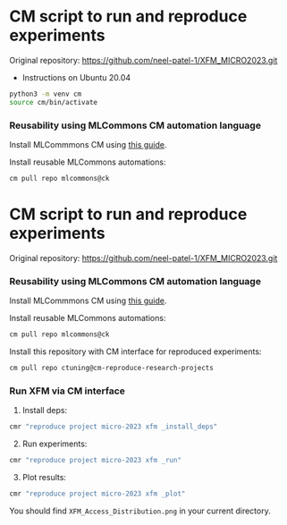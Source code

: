# CM script to run and reproduce experiments

Original repository: https://github.com/neel-patel-1/XFM_MICRO2023.git

* Instructions on Ubuntu 20.04
```sh
python3 -m venv cm
source cm/bin/activate

```


### Reusability using MLCommons CM automation language

Install MLCommmons CM using [this guide](https://github.com/mlcommons/ck/blob/master/docs/installation.md).

Install reusable MLCommons automations: 

```bash
cm pull repo mlcommons@ck
```



# CM script to run and reproduce experiments

Original repository: https://github.com/neel-patel-1/XFM_MICRO2023.git

### Reusability using MLCommons CM automation language

Install MLCommmons CM using [this guide](https://github.com/mlcommons/ck/blob/master/docs/installation.md).

Install reusable MLCommons automations: 

```bash
cm pull repo mlcommons@ck
```

Install this repository with CM interface for reproduced experiments:
```bash
cm pull repo ctuning@cm-reproduce-research-projects
```

### Run XFM via CM interface

1) Install deps:
```bash
cmr "reproduce project micro-2023 xfm _install_deps"
```

2) Run experiments:

```bash
cmr "reproduce project micro-2023 xfm _run" 
```

3) Plot results:

```bash
cmr "reproduce project micro-2023 xfm _plot"
```

You should find `XFM_Access_Distribution.png` in your current directory.
